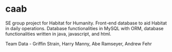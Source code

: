 # caab
SE group project for Habitat for Humanity. Front-end database to aid Habitat in daily operations. Database functionalities in MySQL
with ORM, database functionalities written in java, javascript, and html. 

Team Data - Griffin Strain, Harry Manny, Abe Ramseyer, Andrew Fehr
